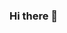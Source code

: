 ### Hi there 👋

<!--

My name is **David Sugirdorj**. I'm Senior at NWMU. 
- 🔭 I’m currently working on School Work
- 🌱 I’m currently learning Web Development and applications
- 😸 Someday, hopefully I will to create a game that I enjoy playing.
- ⚡ Fun fact: I like everything related to anime and video games. 
-->

